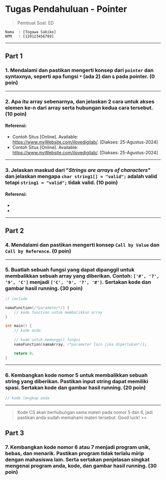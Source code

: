 # Tugas Pendahuluan - Pointer
> Pembuat Soal: ED
```
Nama  : [Togawa Sakiko]
NPM   : [120123456789]
```
---

## Part 1

### 1. Mendalami dan pastikan mengerti konsep dari `pointer` dan syntaxnya, seperti apa fungsi `*` (ada 2) dan `&` pada pointer. (0 poin)

---

### 2. Apa itu array sebenarnya, dan jelaskan 2 cara untuk akses elemen ke-n dari array serta hubungan kedua cara tersebut. (10 poin)

#### Referensi:

- Contoh Situs [Online]. Available: https://www.myWebsite.com/ilovedigilab/. [Diakses: 25-Agustus-2024]
- Contoh Situs [Online]. Available: https://www.myWebsite.com/ilovedigilab/. [Diakses: 25-Agustus-2024]

---

### 3. Jelaskan maskud dari "_Strings are arrays of characters_" dan jelaskan mengapa `char string1[] = "valid";` adalah valid tetapi `string1 = "valid";` tidak valid. (10 poin)

#### Referensi:

-
-

---

## Part 2

### 4. Mendalami dan pastikan mengerti konsep `Call by Value` dan `Call by Reference`. (0 poin)

---

### 5. Buatlah sebuah fungsi yang dapat dipanggil untuk membalikkan sebuah array yang diberikan. Contoh: `['#', '7', '9', 'C']` menjadi `['C', '9', '7', '#']`. Sertakan kode dan gambar hasil running. (30 poin)

```c
// include

namaFunction(/*parameter*/) {
    // kode function untuk membalikkan array
}

int main() {
    // kode anda
    
    // kode untuk memanggil fungsi
    namaFunction(namaArray, /*parameter lain jika diperlukan*/);

    return 0;
}
```

---

### 6. Kembangkan kode nomor 5 untuk membalikkan sebuah string yang diberikan. Pastikan input string dapat memiliki spasi. Sertakan kode dan gambar hasil running. (20 poin)

```c
// kode lengkap anda
```

---

> Kode CS akan berhubungan sama materi pada nomor 5 dan 6, jadi pastikan anda sudah memahami materi tersebut. Good luck! ><

## Part 3

### 7. Kembangkan kode nomor 6 atau 7 menjadi program unik, bebas, dan menarik. Pastikan program tidak terlalu mirip dengan mahasiswa lain. Serta sertakan penjelasan singkat mengenai program anda, kode, dan gambar hasil running. (30 poin)


